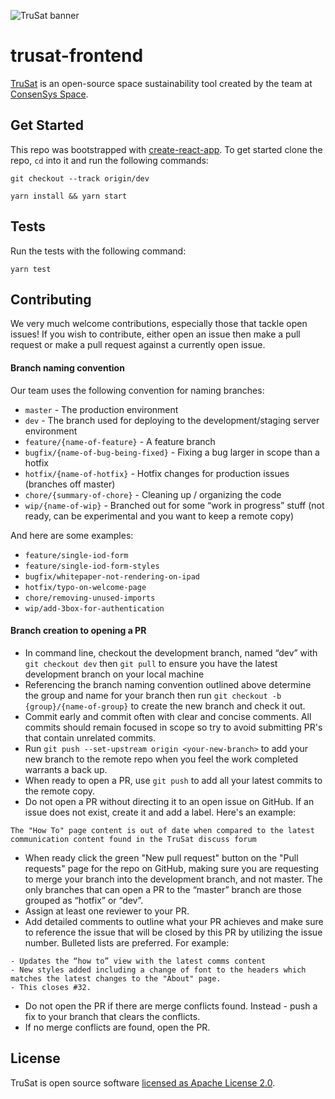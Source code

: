 ![TruSat banner](https://trusat-assets.s3.amazonaws.com/readme-banner.jpg)

# trusat-frontend

[TruSat](https://trusat.org) is an open-source space sustainability tool created by the team at [ConsenSys Space](https://consensys.space).

## Get Started

This repo was bootstrapped with [create-react-app](https://github.com/facebook/create-react-app). To get started clone the repo, `cd` into it and run the following commands:

```
git checkout --track origin/dev

yarn install && yarn start
```

## Tests

Run the tests with the following command:

```
yarn test
```

## Contributing

We very much welcome contributions, especially those that tackle open issues! If you wish to contribute, either open an issue then make a pull request or make a pull request against a currently open issue.

#### Branch naming convention

Our team uses the following convention for naming branches:

- `master` - The production environment
- `dev` - The branch used for deploying to the development/staging server environment
- `feature/{name-of-feature}` - A feature branch
- `bugfix/{name-of-bug-being-fixed}` - Fixing a bug larger in scope than a hotfix
- `hotfix/{name-of-hotfix}` - Hotfix changes for production issues (branches off master)
- `chore/{summary-of-chore}` - Cleaning up / organizing the code
- `wip/{name-of-wip}` - Branched out for some “work in progress” stuff (not ready, can be experimental and you want to keep a remote copy)

And here are some examples:

- `feature/single-iod-form`
- `feature/single-iod-form-styles`
- `bugfix/whitepaper-not-rendering-on-ipad`
- `hotfix/typo-on-welcome-page`
- `chore/removing-unused-imports`
- `wip/add-3box-for-authentication`

#### Branch creation to opening a PR

- In command line, checkout the development branch, named “dev” with `git checkout dev` then `git pull` to ensure you have the latest development branch on your local machine
- Referencing the branch naming convention outlined above determine the group and name for your branch then run `git checkout -b {group}/{name-of-group}` to create the new branch and check it out.
- Commit early and commit often with clear and concise comments. All commits should remain focused in scope so try to avoid submitting PR's that contain unrelated commits.
- Run `git push --set-upstream origin <your-new-branch>` to add your new branch to the remote repo when you feel the work completed warrants a back up.
- When ready to open a PR, use `git push` to add all your latest commits to the remote copy.
- Do not open a PR without directing it to an open issue on GitHub. If an issue does not exist, create it and add a label. Here's an example:

```
The "How To" page content is out of date when compared to the latest communication content found in the TruSat discuss forum
```

- When ready click the green "New pull request" button on the "Pull requests" page for the repo on GitHub, making sure you are requesting to merge your branch into the development branch, and not master. The only branches that can open a PR to the “master” branch are those grouped as “hotfix” or “dev”.
- Assign at least one reviewer to your PR.
- Add detailed comments to outline what your PR achieves and make sure to reference the issue that will be closed by this PR by utilizing the issue number. Bulleted lists are preferred. For example:

```
- Updates the “how to” view with the latest comms content
- New styles added including a change of font to the headers which matches the latest changes to the "About" page.
- This closes #32.
```

- Do not open the PR if there are merge conflicts found. Instead - push a fix to your branch that clears the conflicts.
- If no merge conflicts are found, open the PR.

## License

TruSat is open source software [licensed as Apache License 2.0](https://github.com/consensys-space/trusat-frontend/blob/master/LICENSE).

